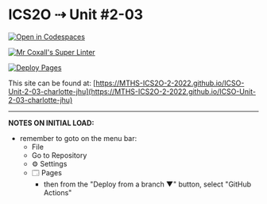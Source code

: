 # ICS2O ⇢ Unit #2-03

[![Open in Codespaces](https://classroom.github.com/assets/launch-codespace-f4981d0f882b2a3f0472912d15f9806d57e124e0fc890972558857b51b24a6f9.svg)](https://classroom.github.com/open-in-codespaces?assignment_repo_id=10576326)

[![Mr Coxall's Super Linter](https://github.com/MTHS-ICS2O-2-2022/ICSO-Unit-2-03-charlotte-jhu/workflows/Mr%20Coxall's%20Super%20Linter/badge.svg)](https://github.com/MTHS-ICS2O-2-2022/ICSO-Unit-2-03-charlotte-jhu/actions)

[![Deploy Pages](https://github.com/MTHS-ICS2O-2-2022/ICSO-Unit-2-03-charlotte-jhu/workflows/Deploy%20Pages/badge.svg)](https://github.com/MTHS-ICS2O-2-2022/ICSO-Unit-2-03-charlotte-jhu/actions)

This site can be found at: [https://MTHS-ICS2O-2-2022.github.io/ICSO-Unit-2-03-charlotte-jhu](https://MTHS-ICS2O-2-2022.github.io/ICSO-Unit-2-03-charlotte-jhu)

---

**NOTES ON INITIAL LOAD:**
- remember to goto on the menu bar:
  - File
  - Go to Repository
  - ⚙ Settings
  - 🗔 Pages
    - then from the "Deploy from a branch ▼" button, select "GitHub Actions"
